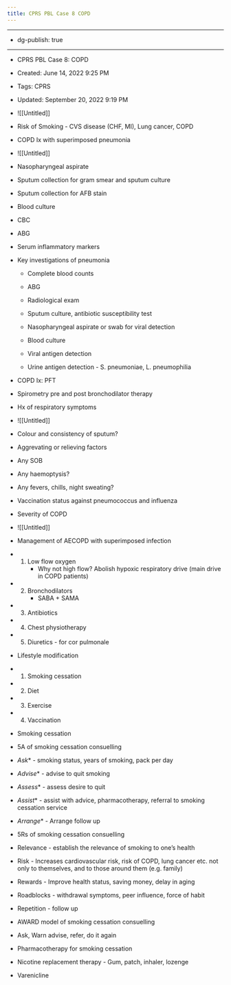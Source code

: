 ```yaml
---
title: CPRS PBL Case 8 COPD
---
```


- --

- dg-publish: true

- --

- CPRS PBL Case 8: COPD

- Created: June 14, 2022 9:25 PM

- Tags: CPRS

- Updated: September 20, 2022 9:19 PM

- ![[Untitled]]

- Risk of Smoking - CVS disease (CHF, MI), Lung cancer, COPD

- COPD Ix with superimposed pneumonia

- ![[Untitled]]

- Nasopharyngeal aspirate

- Sputum collection for gram smear and sputum culture

- Sputum collection for AFB stain

- Blood culture

- CBC

- ABG

- Serum inflammatory markers

- Key investigations of pneumonia
	 - Complete blood counts

	 - ABG

	 - Radiological exam

	 - Sputum culture, antibiotic susceptibility test

	 - Nasopharyngeal aspirate or swab for viral detection

	 - Blood culture

	 - Viral antigen detection

	 - Urine antigen detection - S. pneumoniae, L. pneumophilia

- COPD Ix: PFT

- Spirometry pre and post bronchodilator therapy 

- Hx of respiratory symptoms

- ![[Untitled]]

- Colour and consistency of sputum?

- Aggrevating or relieving factors

- Any SOB

- Any haemoptysis?

- Any fevers, chills, night sweating?

- Vaccination status against pneumococcus and influenza

- Severity of COPD

- ![[Untitled]]

- Management of AECOPD with superimposed infection

- 1. Low flow oxygen
	 - Why not high flow? Abolish hypoxic respiratory drive (main drive in COPD patients)

- 2. Bronchodilators
	 - SABA + SAMA

- 3. Antibiotics

- 4. Chest physiotherapy

- 5. Diuretics - for cor pulmonale

- Lifestyle modification

- 1. Smoking cessation

- 2. Diet

- 3. Exercise

- 4. Vaccination

- Smoking cessation

- 5A of smoking cessation consuelling

- *Ask** - smoking status, years of smoking, pack per day

- *Advise** - advise to quit smoking

- *Assess** - assess desire to quit

- *Assist** - assist with advice, pharmacotherapy, referral to smoking cessation service

- *Arrange** - Arrange follow up

- 5Rs of smoking cessation consuelling

- Relevance - establish the relevance of smoking to one’s health

- Risk - Increases cardiovascular risk, risk of COPD, lung cancer etc. not only to themselves, and to those around them (e.g. family)

- Rewards - Improve health status, saving money, delay in aging

- Roadblocks - withdrawal symptoms, peer influence, force of habit

- Repetition - follow up

- AWARD model of smoking cessation consuelling

- Ask, Warn advise, refer, do it again

- Pharmacotherapy for smoking cessation

- Nicotine replacement therapy - Gum, patch, inhaler, lozenge

- Varenicline
